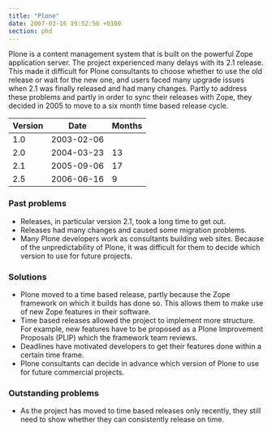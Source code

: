 ```yaml
---
title: "Plone"
date: 2007-03-16 19:52:56 +0100
section: phd
---
```


Plone is a content management system that is built on the powerful Zope
application server.  The project experienced many delays with its 2.1
release.  This made it difficult for Plone consultants to choose whether to
use the old release or wait for the new one, and users faced many upgrade
issues when 2.1 was finally released and had many changes.  Partly to
address these problems and partly in order to sync their releases with
Zope, they decided in 2005 to move to a six month time based release cycle.

<table class="table table-hover">

<thead>
<tr>
<th>Version</th>
<th>Date</th>
<th>Months</th>
</tr>
</thead>

<tbody>
<tr>
<td>1.0</td>
<td>2003-02-06</td>
<td></td>
</tr>

<tr>
<td>2.0</td>
<td>2004-03-23</td>
<td class="months">13</td>
</tr>

<tr>
<td>2.1</td>
<td>2005-09-06</td>
<td class="months">17</td>
</tr>

<tr>
<td>2.5</td>
<td>2006-06-16</td>
<td class="months">9</td>
</tr>
</tbody>

</table>

<h3>Past problems</h3>

<ul>

<li>Releases, in particular version 2.1, took a long time to get out.</li>

<li>Releases had many changes and caused some migration problems.</li>

<li>Many Plone developers work as consultants building web sites.  Because
of the unpredictability of Plone, it was difficult for them to decide which
version to use for future projects.</li>

</ul>

<h3>Solutions</h3>

<ul>

<li>Plone moved to a time based release, partly because the Zope framework
on which it builds has done so.  This allows them to make use of new Zope
features in their software.</li>

<li>Time based releases allowed the project to implement more structure.
For example, new features have to be proposed as a Plone Improvement
Proposals (PLIP) which the framework team reviews.</li>

<li>Deadlines have motivated developers to get their features done within a
certain time frame.</li>

<li>Plone consultants can decide in advance which version of Plone to use
for future commercial projects.</li>

</ul>

<h3>Outstanding problems</h3>

<ul>

<li>As the project has moved to time based releases only recently, they
still need to show whether they can consistently release on time.</li>

</ul>

